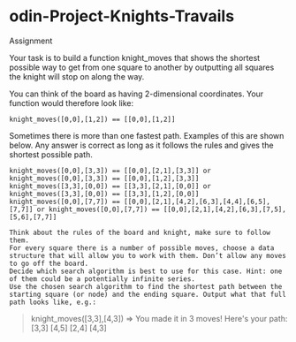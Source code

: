 # odin-Project-Knights-Travails
Assignment

Your task is to build a function knight_moves that shows the shortest possible way to get from one square to another by outputting all squares the knight will stop on along the way.

You can think of the board as having 2-dimensional coordinates. Your function would therefore look like:

    knight_moves([0,0],[1,2]) == [[0,0],[1,2]]

Sometimes there is more than one fastest path. Examples of this are shown below. Any answer is correct as long as it follows the rules and gives the shortest possible path.

    knight_moves([0,0],[3,3]) == [[0,0],[2,1],[3,3]] or knight_moves([0,0],[3,3]) == [[0,0],[1,2],[3,3]]
    knight_moves([3,3],[0,0]) == [[3,3],[2,1],[0,0]] or knight_moves([3,3],[0,0]) == [[3,3],[1,2],[0,0]]
    knight_moves([0,0],[7,7]) == [[0,0],[2,1],[4,2],[6,3],[4,4],[6,5],[7,7]] or knight_moves([0,0],[7,7]) == [[0,0],[2,1],[4,2],[6,3],[7,5],[5,6],[7,7]]

    Think about the rules of the board and knight, make sure to follow them.
    For every square there is a number of possible moves, choose a data structure that will allow you to work with them. Don’t allow any moves to go off the board.
    Decide which search algorithm is best to use for this case. Hint: one of them could be a potentially infinite series.
    Use the chosen search algorithm to find the shortest path between the starting square (or node) and the ending square. Output what that full path looks like, e.g.:

  > knight_moves([3,3],[4,3])
  => You made it in 3 moves!  Here's your path:
    [3,3]
    [4,5]
    [2,4]
    [4,3]
